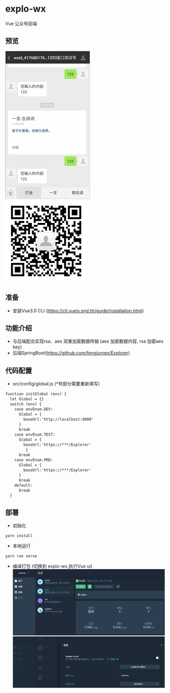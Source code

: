 # explo-wx
Vue 公众号前端

## 预览
![预览](https://raw.githubusercontent.com/fengjunren/fengjunren.github.io/master/dl/wx/preview.gif)
&nbsp;&nbsp;&nbsp;&nbsp;&nbsp;&nbsp;&nbsp;&nbsp;&nbsp;
![体验](https://raw.githubusercontent.com/fengjunren/fengjunren.github.io/master/dl/wx/%E6%B5%8B%E8%AF%95%E5%85%AC%E4%BC%97%E5%8F%B71.jpg)

## 准备
* 安装Vue3.0 CLI (https://cli.vuejs.org/zh/guide/installation.html)

## 功能介绍
* 与后端配合实现rsa、aes 双重加密数据传输 (aes 加密数据内容, rsa 加密aes key)
* 后端SpringBoot(https://github.com/fengjunren/Explorer)

## 代码配置
* src/config/global.js  (*号部分需要重新填写)
```
function initGlobal (env) {
  let Global = {}
  switch (env) {
    case envEnum.DEV:
      Global = {
        baseUrl:'http://localhost:8080'
      }
      break
    case envEnum.TEST:
      Global = {
        baseUrl:'https://***/Explorer'
         }
      break
    case envEnum.PRD:
      Global = {
        baseUrl:'https://***/Explorer'
      }
      break
    default:
      break
  }
```

## 部署

* 初始化
```
yarn install
```

* 本地运行
```
yarn run serve
```
 
* 编译打包 (切换到 explo-wx,执行Vue ui)
![1](https://raw.githubusercontent.com/fengjunren/fengjunren.github.io/master/dl/wx/explor-wx-build1.png)
![2](https://raw.githubusercontent.com/fengjunren/fengjunren.github.io/master/dl/wx/explor-wx-build2.png)
